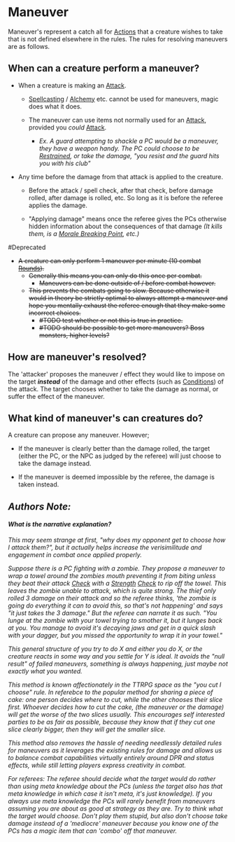 ---
---

# Maneuver

Maneuver's represent a catch all for [Actions](Action.md) that a creature wishes to take that is not defined elsewhere in the rules. The rules for resolving maneuvers are as follows.

## When can a creature perform a maneuver?

* When a creature is making an [Attack](Attack.md).
  
  * [Spellcasting](../Magic/Spellcasting.md) / [Alchemy](../Magic/Alchemy/Alchemy.md) etc. cannot be used for maneuvers, magic does what it does.
  
  * The maneuver can use items not normally used for an [Attack](Attack.md), provided you *could* [Attack](Attack.md).
    
    * *Ex. A guard attempting to shackle a PC would be a maneuver, they have a weapon handy. The PC could choose to be [Restrained](../Conditions/Restrained.md), or take the damage, "you resist and the guard hits you with his club"*
* Any time before the damage from that attack is applied to the creature.
  
  * Before the attack / spell check, after that check, before damage rolled, after damage is rolled, etc. So long as it is before the referee applies the damage.
  
  * "Applying damage" means once the referee gives the PCs otherwise hidden information about the consequences of that damage *(It kills them, is a [Morale Breaking Point](../Social%20Systems/Morale%20System.md#Breaking%20Points), etc.)*

\#Deprecated

* ~~A creature can only perform 1 maneuver per minute (10 combat [Rounds](Round.md)).~~
  * ~~Generally this means you can only do this once per combat.~~
    * ~~Maneuvers can be done outside of / before combat however.~~
  * ~~This prevents the combats going to slow. Because otherwise it would in theory be strictly optimal to always attempt a maneuver and hope you mentally exhaust the referee enough that they make some incorrect choices.~~
    * ~~\#TODO test whether or not this is true in practice.~~
    * ~~\#TODO should be possible to get more maneuvers? Boss monsters, higher levels?~~

## How are maneuver's resolved?

The 'attacker' proposes the maneuver / effect they would like to impose on the target ***instead*** of the damage and other effects (such as [Conditions](../Conditions/!Conditions.md)) of the attack. The target chooses whether to take the damage as normal, or suffer the effect of the maneuver.

## What kind of maneuver's can creatures do?

A creature can propose any maneuver. However; 

* If the maneuver is clearly better than the damage rolled, the target (either the PC, or the NPC as judged by the referee) will just choose to take the damage instead.

* If the maneuver is deemed impossible by the referee, the damage is taken instead.

## *Authors Note:*

#### *What is the narrative explanation?*

*This may seem strange at first, "why does my opponent get to choose how I attack them?", but it actually helps increase the verisimilitude and engagement in combat once applied properly.*

*Suppose there is a PC fighting with a zombie. They propose a maneuver to wrap a towel around the zombies mouth preventing it from biting unless they beat their attack [Check](Check.md) with a [Strength](../Player%20Characters/Chosen%20Statistics/Strength.md) [Check](Check.md) to rip off the towel. This leaves the zombie unable to attack, which is quite strong. The thief only rolled 3 damage on their attack and so the referee thinks, 'the zombie is going do everything it can to avoid this, so that's not happening' and says "it just takes the 3 damage." But the referee can narrate it as such. "You lunge at the zombie with your towel trying to smother it, but it lunges back at you. You manage to avoid it's decaying jaws and get in a quick slash with your dagger, but you missed the opportunity to wrap it in your towel."* 

*This general structure of you try to do X and either you do X, or the creature reacts in some way and you settle for Y is ideal. It avoids the "null result" of failed maneuvers, something is always happening, just maybe not exactly what you wanted.*

*This method is known affectionately in the TTRPG space as the "you cut I choose" rule. In referebce to the popular method for sharing a piece of cake: one person decides where to cut, while the other chooses their slice first. Whoever decides how to cut the cake, (the maneuver or the damage) will get the worse of the two slices usually. This encourages self interested parties to be as fair as possible, because they know that if they cut one slice clearly bigger, then they will get the smaller slice.* 

*This method also removes the hassle of needing needlessly detailed rules for maneuvers as it leverages the existing rules for damage and allows us to balance combat capabilities virtually entirely around DPR and status effects, while still letting players express creativity in combat.* 

*For referees: The referee should decide what the target would do rather than using meta knowledge about the PCs (unless the target also has that meta knowledge in which case it isn't meta, it's just knowledge). If you always use meta knowledge the PCs will rarely benefit from maneuvers assuming you are about as good at strategy as they are. Try to think what the target would choose. Don't play them stupid, but also don't choose take damage instead of a 'mediocre' maneuver because you know one of the PCs has a magic item that can 'combo' off that maneuver.*
